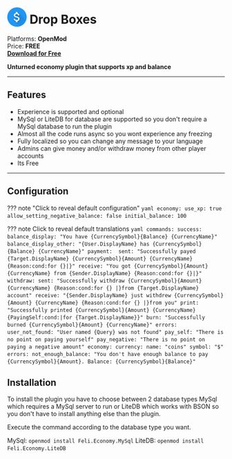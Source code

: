 # <img src="/assets/images/plugins/economy/logo.png" width="45" style="vertical-align: bottom; border-radius: 50%"/> Drop Boxes

Platforms: **OpenMod**  
Price: **FREE**  
**[Download for Free](https://docs.fplugins.com/plugins/economy/#installation)**

**Unturned economy plugin that supports xp and balance**

---

## Features

- Experience is supported and optional
- MySql or LiteDB for database are supported so you don't require a MySql database to run the plugin
- Almost all the code runs async so you wont experience any freezing
- Fully localized so you can change any message to your language
- Admins can give money and/or withdraw money from other player accounts
- Its Free

---

## Configuration

??? note "Click to reveal default configuration"
    ```yaml
    economy:
      use_xp: true
      allow_setting_negative_balance: false
      initial_balance: 100
    ```

??? note Click to reveal default translations
    ```yaml
    commands:
      success: 
        balance_display: "You have {CurrencySymbol}{Balance} {CurrencyName}"
        balance_display_other: "{User.DisplayName} has {CurrencySymbol}{Balance} {CurrencyName}"
        payment: 
          sent: "Successfully payed {Target.DisplayName} {CurrencySymbol}{Amount} {CurrencyName} {Reason:cond:for {}|}"
          receive: "You got {CurrencySymbol}{Amount} {CurrencyName} from {Sender.DisplayName} {Reason:cond:for {}|}"
        withdraw:
          sent: "Successfully withdraw {CurrencySymbol}{Amount} {CurrencyName} {Reason:cond:for {} |}from {Target.DisplayName} account"
          receive: "{Sender.DisplayName} just withdrew {CurrencySymbol}{Amount} {CurrencyName} {Reason:cond:for {} |}from you"
        print: "Successfully printed {CurrencySymbol}{Amount} {CurrencyName} {PayingSelf:cond:|for {Target.DisplayName}}"
        burn: "Successfully burned {CurrencySymbol}{Amount} {CurrencyName}"
      errors:
        user_not_found: "User named {Query} was not found"
        pay_self: "There is no point on paying yourself"
        pay_negative: "There is no point on paying a negative amount"
    economy:
      currency:
        name: "coins"
        symbol: "$"
      errors:
        not_enough_balance: "You don't have enough balance to pay {CurrencySymbol}{Amount}. Balance: {CurrencySymbol}{Balance}"
    ```

## Installation

To install the plugin you have to choose between 2 database types MySql which requires a MySql server to run or LiteDB which works with BSON so you don't have to install anything else than the plugin.

Execute the command according to the database type you want.

MySql: `openmod install Feli.Economy.MySql`
LiteDB: `openmod install Feli.Economy.LiteDB`
